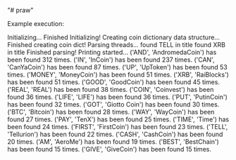 "# praw" 

Example execution:

Initializing...
Finished Initializing!
Creating coin dictionary data structure...
Finished creating coin dict!
Parsing threads...
found TELL in title
found XRB in title
Finished parsing!
Printing started...
('AND', 'AndromedaCoin') has been found 312 times. 
('IN', 'InCoin') has been found 237 times. 
('CAN', 'CanYaCoin') has been found 87 times. 
('UP', 'UpToken') has been found 53 times. 
('MONEY', 'MoneyCoin') has been found 51 times. 
('XRB', 'RaiBlocks') has been found 51 times. 
('GOOD', 'GoodCoin') has been found 45 times. 
('REAL', 'REAL') has been found 38 times. 
('COIN', 'Coinvest') has been found 36 times. 
('LIFE', 'LIFE') has been found 36 times. 
('PUT', 'PutinCoin') has been found 32 times. 
('GOT', 'Giotto Coin') has been found 30 times. 
('BTC', 'Bitcoin') has been found 28 times. 
('WAY', 'WayCoin') has been found 27 times. 
('PAY', 'TenX') has been found 25 times. 
('TIME', 'Time') has been found 24 times. 
('FIRST', 'FirstCoin') has been found 23 times. 
('TELL', 'Tellurion') has been found 22 times. 
('CASH', 'CashCoin') has been found 20 times. 
('AM', 'AeroMe') has been found 19 times. 
('BEST', 'BestChain') has been found 15 times. 
('GIVE', 'GiveCoin') has been found 15 times. 
